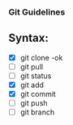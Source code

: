 ### Git Guidelines

## Syntax:

- [X] git clone -ok
- [ ] git pull
- [ ] git status
- [X] git add
- [X] git commit
- [ ] git push
- [ ] git branch
